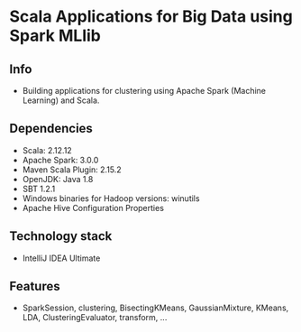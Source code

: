 # Scala Applications for Big Data using Spark MLlib

## Info
* Building applications for clustering using Apache Spark (Machine Learning) and Scala.
	
## Dependencies
* Scala: 2.12.12
* Apache Spark: 3.0.0 
* Maven Scala Plugin: 2.15.2
* OpenJDK: Java 1.8
* SBT 1.2.1
* Windows binaries for Hadoop versions: winutils
* Apache Hive Configuration Properties 

## Technology stack
* IntelliJ IDEA Ultimate

## Features
* SparkSession, clustering, BisectingKMeans, GaussianMixture, KMeans, LDA, ClusteringEvaluator, transform, ...
